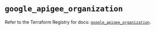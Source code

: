 # `google_apigee_organization`

Refer to the Terraform Registry for docs: [`google_apigee_organization`](https://registry.terraform.io/providers/hashicorp/google/5.45.2/docs/resources/apigee_organization).
